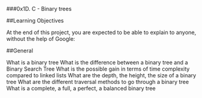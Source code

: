 ###0x1D. C - Binary trees

##Learning Objectives

At the end of this project, you are expected to be able to explain to anyone, without the help of Google:

##General

What is a binary tree
What is the difference between a binary tree and a Binary Search Tree
What is the possible gain in terms of time complexity compared to linked lists
What are the depth, the height, the size of a binary tree
What are the different traversal methods to go through a binary tree
What is a complete, a full, a perfect, a balanced binary tree
